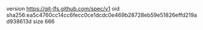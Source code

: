 version https://git-lfs.github.com/spec/v1
oid sha256:ea5c4760cc14cc6fecc0ce1dcdc0e469b28728eb59e51826effd219ad938613d
size 666

